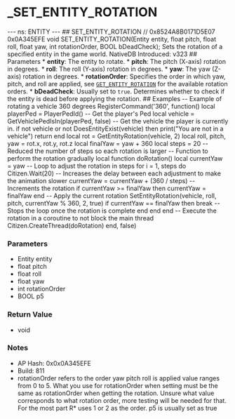 # _SET_ENTITY_ROTATION

--- ns: ENTITY --- ## SET_ENTITY_ROTATION  // 0x8524A8B0171D5E07 0x0A345EFE void SET_ENTITY_ROTATION(Entity entity, float pitch, float roll, float yaw, int rotationOrder, BOOL bDeadCheck);  Sets the rotation of a specified entity in the game world.  NativeDB Introduced: v323  ## Parameters * **entity**: The entity to rotate. * **pitch**: The pitch (X-axis) rotation in degrees. * **roll**: The roll (Y-axis) rotation in degrees. * **yaw**: The yaw (Z-axis) rotation in degrees. * **rotationOrder**: Specifies the order in which yaw, pitch, and roll are applied, see [`GET_ENTITY_ROTATION`](#_0xAFBD61CC738D9EB9) for the available rotation orders. * **bDeadCheck**: Usually set to `true`. Determines whether to check if the entity is dead before applying the rotation.  ## Examples -- Example of rotating a vehicle 360 degrees RegisterCommand('360', function() local playerPed = PlayerPedId() -- Get the player's Ped local vehicle = GetVehiclePedIsIn(playerPed, false) -- Get the vehicle the player is currently in. if not vehicle or not DoesEntityExist(vehicle) then print("You are not in a vehicle") return end  local rot = GetEntityRotation(vehicle, 2) local roll, pitch, yaw = rot.x, rot.y, rot.z local finalYaw = yaw + 360 local steps = 20 -- Reduced the number of steps so each rotation is larger -- Function to perform the rotation gradually local function doRotation() local currentYaw = yaw -- Loop to adjust the rotation in steps for i = 1, steps do Citizen.Wait(20) -- Increases the delay between each adjustment to make the animation slower currentYaw = currentYaw + (360 / steps) -- Increments the rotation if currentYaw >= finalYaw then currentYaw = finalYaw end -- Apply the current rotation SetEntityRotation(vehicle, roll, pitch, currentYaw % 360, 2, true) if currentYaw == finalYaw then break -- Stops the loop once the rotation is complete end end end -- Execute the rotation in a coroutine to not block the main thread Citizen.CreateThread(doRotation) end, false)

### Parameters
* Entity entity
* float pitch
* float roll
* float yaw
* int rotationOrder
* BOOL p5

### Return Value
* void

### Notes
* AP Hash: 0x0x0A345EFE
* Build: 811
* rotationOrder refers to the order yaw pitch roll is applied
value ranges from 0 to 5. What you use for rotationOrder when setting must be the same as rotationOrder when getting the rotation. 
Unsure what value corresponds to what rotation order, more testing will be needed for that.
For the most part R* uses 1 or 2 as the order.
p5 is usually set as true


